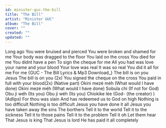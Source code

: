 ```yaml
---
id: minister-guc-the-bill
title: "The Bill"
artist: "Minister GUC"
album: "The Bill"
cover: ""
created: ""
updated: ""
---
```


Long ago
You were bruised and pierced
You were broken and shamed for me
Your body was dragged to the floor
You laid on the cross
You died for me
You didnt have a pen
To sign the cheque for me
All you had was love your name and your blood
Your love was real
It was so real
You did it all for me
For me
{GUC - The Bill Lyrics & Mp3 Download_}
The bill is on you Jesus
The bill is on you (2x)
You signed the cheque on the cross
You paid in full with your blood(2x)
(Native part)
Okini mezé méh
(What would I have done)
Okini mezé méh
(What would I have done)
Sobula chi
(If not for God)
Obu ji wéh
(Its you)
Obu ji wéh
(Its you)
Chiokike lée
(God- (the creator) )
(Adlips)
For thou was slain
And has redeemed us to God on high
Nothing is too difficult
Nothing is too difficult
Jesus you have done it all
Jesus you have taken away the sins
The borthers
Tell it to the world
Tell it to the sickness
Tell it to those pains
Tell it to the problem
Tell it oh
Let them hear
That Jesus is king
That Jesus is lord
He has paid it all completely